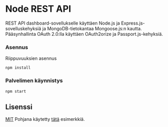 # Node REST API

REST API dashboard-sovellukselle käyttäen Node.js ja Express.js-sovelluskehyksiä ja MongoDB-tietokantaa Mongoose.js:n kautta. Pääsynhallinta OAuth 2.0:lla käyttäen OAuth2orize ja Passport.js-kehyksiä.

### Asennus

Riippuvuuksien asennus
```
npm install
```

### Palvelimen käynnistys

```
npm start
```

## Lisenssi

[MIT](https://github.com/heivi/ember-dashboard/blob/master/backend/LICENSE)
Pohjana käytetty [tätä](https://github.com/ealeksandrov/NodeAPI) esimerkkiä.
